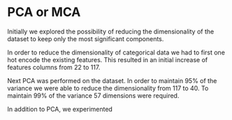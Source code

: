 # PCA or MCA

Initially we explored the possibility of reducing the dimensionality of the dataset to keep only the most significant components.

In order to reduce the dimensionality of categorical data we had to first one hot encode the existing features. This resulted in an initial increase of features columns from 22 to 117.

Next PCA was performed on the dataset. In order to maintain 95% of the variance we were able to reduce the dimensionality from 117 to 40. To maintain 99% of the variance 57 dimensions were required.

In addition to PCA, we experimented
